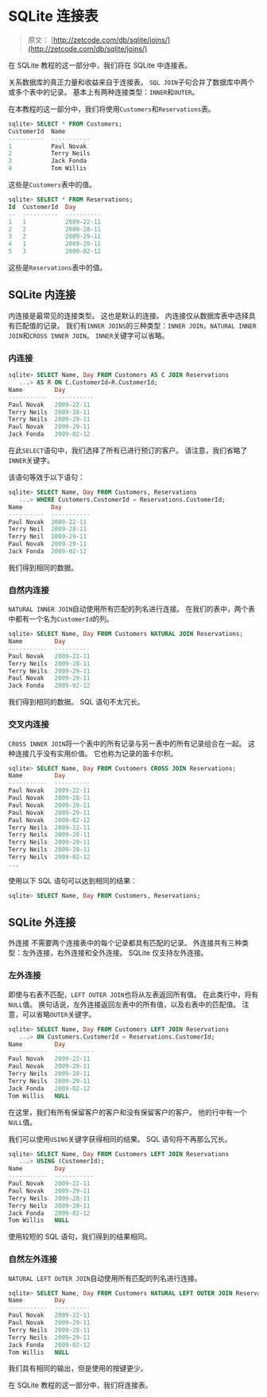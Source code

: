 # SQLite 连接表

> 原文： [http://zetcode.com/db/sqlite/joins/](http://zetcode.com/db/sqlite/joins/)

在 SQLite 教程的这一部分中，我们将在 SQLite 中连接表。

关系数据库的真正力量和收益来自于连接表。 `SQL JOIN`子句合并了数据库中两个或多个表中的记录。 基本上有两种连接类型：`INNER`和`OUTER`。

在本教程的这一部分中，我们将使用`Customers`和`Reservations`表。

```sql
sqlite> SELECT * FROM Customers;
CustomerId  Name       
----------  -----------
1           Paul Novak 
2           Terry Neils
3           Jack Fonda 
4           Tom Willis 

```

这些是`Customers`表中的值。

```sql
sqlite> SELECT * FROM Reservations;
Id  CustomerId  Day       
--  ----------  ----------
1   1           2009-22-11
2   2           2009-28-11
3   2           2009-29-11
4   1           2009-29-11
5   3           2009-02-12

```

这些是`Reservations`表中的值。

## SQLite 内连接

内连接是最常见的连接类型。 这也是默认的连接。 内连接仅从数据库表中选择具有匹配值的记录。 我们有`INNER JOINS`的三种类型：`INNER JOIN`，`NATURAL INNER JOIN`和`CROSS INNER JOIN`。 `INNER`关键字可以省略。

### 内连接

```sql
sqlite> SELECT Name, Day FROM Customers AS C JOIN Reservations
   ...> AS R ON C.CustomerId=R.CustomerId;
Name         Day        
-----------  -----------
Paul Novak   2009-22-11 
Terry Neils  2009-28-11 
Terry Neils  2009-29-11 
Paul Novak   2009-29-11 
Jack Fonda   2009-02-12 

```

在此`SELECT`语句中，我们选择了所有已进行预订的客户。 请注意，我们省略了`INNER`关键字。

该语句等效于以下语句：

```sql
sqlite> SELECT Name, Day FROM Customers, Reservations
   ...> WHERE Customers.CustomerId = Reservations.CustomerId;
Name        Day        
----------  -----------
Paul Novak  2009-22-11 
Terry Neil  2009-28-11 
Terry Neil  2009-29-11 
Paul Novak  2009-29-11 
Jack Fonda  2009-02-12

```

我们得到相同的数据。

### 自然内连接

`NATURAL INNER JOIN`自动使用所有匹配的列名进行连接。 在我们的表中，两个表中都有一个名为`CustomerId`的列。

```sql
sqlite> SELECT Name, Day FROM Customers NATURAL JOIN Reservations;
Name         Day       
-----------  ----------
Paul Novak   2009-22-11
Terry Neils  2009-28-11
Terry Neils  2009-29-11
Paul Novak   2009-29-11
Jack Fonda   2009-02-12

```

我们得到相同的数据。 SQL 语句不太冗长。

### 交叉内连接

`CROSS INNER JOIN`将一个表中的所有记录与另一表中的所有记录组合在一起。 这种连接几乎没有实用价值。 它也称为记录的笛卡尔积。

```sql
sqlite> SELECT Name, Day FROM Customers CROSS JOIN Reservations;
Name         Day       
-----------  ----------
Paul Novak   2009-22-11
Paul Novak   2009-28-11
Paul Novak   2009-29-11
Paul Novak   2009-29-11
Paul Novak   2009-02-12
Terry Neils  2009-22-11
Terry Neils  2009-28-11
Terry Neils  2009-29-11
Terry Neils  2009-29-11
Terry Neils  2009-02-12
...

```

使用以下 SQL 语句可以达到相同的结果：

```sql
sqlite> SELECT Name, Day FROM Customers, Reservations;

```

## SQLite 外连接

外连接 不需要两个连接表中的每个记录都具有匹配的记录。 外连接共有三种类型：左外连接，右外连接和全外连接。 SQLite 仅支持左外连接。

### 左外连接

即使与右表不匹配，`LEFT OUTER JOIN`也将从左表返回所有值。 在此类行中，将有`NULL`值。 换句话说，左外连接返回左表中的所有值，以及右表中的匹配值。 注意，可以省略`OUTER`关键字。

```sql
sqlite> SELECT Name, Day FROM Customers LEFT JOIN Reservations
   ...> ON Customers.CustomerId = Reservations.CustomerId;
Name         Day        
-----------  -----------
Paul Novak   2009-22-11 
Paul Novak   2009-29-11 
Terry Neils  2009-28-11 
Terry Neils  2009-29-11 
Jack Fonda   2009-02-12 
Tom Willis   NULL  

```

在这里，我们有所有保留客户的客户和没有保留客户的客户。 他的行中有一个`NULL`值。

我们可以使用`USING`关键字获得相同的结果。 SQL 语句将不再那么冗长。

```sql
sqlite> SELECT Name, Day FROM Customers LEFT JOIN Reservations
   ...> USING (CustomerId);
Name         Day        
-----------  -----------
Paul Novak   2009-22-11 
Paul Novak   2009-29-11 
Terry Neils  2009-28-11 
Terry Neils  2009-29-11 
Jack Fonda   2009-02-12 
Tom Willis   NULL

```

使用较短的 SQL 语句，我们得到的结果相同。

### 自然左外连接

`NATURAL LEFT OUTER JOIN`自动使用所有匹配的列名进行连接。

```sql
sqlite> SELECT Name, Day FROM Customers NATURAL LEFT OUTER JOIN Reservations;
Name         Day       
-----------  ----------
Paul Novak   2009-22-11
Paul Novak   2009-29-11
Terry Neils  2009-28-11
Terry Neils  2009-29-11
Jack Fonda   2009-02-12
Tom Willis   NULL  

```

我们具有相同的输出，但是使用的按键更少。

在 SQLite 教程的这一部分中，我们将连接表。
